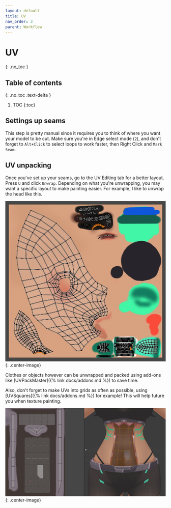 ```yaml
---
layout: default
title: UV
nav_order: 3
parent: Workflow
---
```


# UV
{: .no_toc }

## Table of contents
{: .no_toc .text-delta }

1. TOC
{:toc}

## Settings up seams
This step is pretty manual since it requires you to think of where you want your model to be cut. Make sure you're in Edge select mode (`2`), and don't forget to `Alt+Click` to select loops to work faster, then Right Click and `Mark Seam`.

## UV unpacking
Once you've set up your seams, go to the UV Editing tab for a better layout. Press `U` and click `Unwrap`. 
Depending on what you're unwrapping, you may want a specific layout to make painting easier. For example, I like to unwrap the head like this. 

![](/assets/img/uv-head.jpg){: .center-image}

Clothes or objects however can be unwrapped and packed using add-ons like [UVPackMaster]({% link docs/addons.md %}) to save time. 

Also, don't forget to make UVs into grids as often as possible, using [UVSquares]({% link docs/addons.md %}) for example! This will help future you when texture painting.

![](/assets/img/uv-grid.jpg){: .center-image}